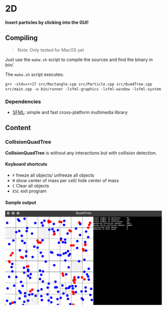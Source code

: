 # 2D

**Insert particles by clicking into the GUI!**

## Compiling

> Note: Only tested for MacOS yet

Just use the `make.sh` script to compile the sources and find the binary in *bin/*.

The `make.sh` script executes:

```
g++ -std=c++17 src/Rectangle.cpp src/Particle.cpp src/QuadTree.cpp src/main.cpp -o bin/runner -lsfml-graphics -lsfml-window -lsfml-system
```

### Dependencies

* [SFML](https://www.sfml-dev.org/): simple and fast cross-platform multimedia library


## Content


### CollisionQuadTree   

**CollisionQuadTree** is without any interactions but with collision detection.

#### Keyboard shortcuts

* `F` freeze all objects/ unfreeze all objects
* `M` show center of mass per cell/ hide center of mass
* `C` Clear all objects
* `ESC` exit program

#### Sample output

![CollisionQuadTree sample picture](resources/Sample.png)  
